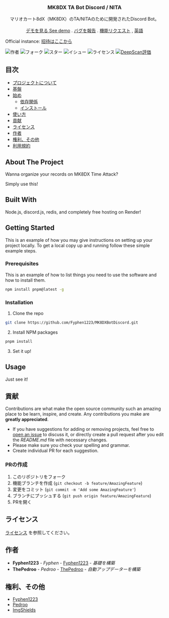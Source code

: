<br/>
<p align="center">
  <h3 align="center">MK8DX TA Bot Discord / NITA</h3>

  <p align="center">
    マリオカート8dX（MK8DX）のTA/NITAのために開発されたDiscord Bot。
    <br/>
    <br/>
    <a href="https://discord.com/api/oauth2/authorize?client_id=1197118650046492702&permissions=1067299687424&scope=bot+applications.commands">デモを見る See demo</a>
    .
    <a href="https://github.com/Fyphen1223/MK8DX-TA-Bot-Discord/issues">バグを報告</a>
    .
    <a href="https://github.com/Fyphen1223/MK8DX-TA-Bot-Discord/issues">機能リクエスト</a>
    ,
    <a href="https://github.com/Fyphen1223/MK8DX-TA-Bot-Discord/blob/main/README.md">英語</a>
    
  </p>
</p>

Official instance: [招待はここから](https://discord.com/api/oauth2/authorize?client_id=1197118650046492702&permissions=1067299687424&scope=bot+applications.commands)

![作者](https://img.shields.io/github/contributors/Fyphen1223/MK8DX-TA-Bot-Discord?color=dark-green) ![フォーク](https://img.shields.io/github/forks/Fyphen1223/MK8DX-TA-Bot-Discord?style=social) ![スター](https://img.shields.io/github/stars/Fyphen1223/MK8DX-TA-Bot-Discord?style=social) ![イシュー](https://img.shields.io/github/issues/Fyphen1223/MK8DX-TA-Bot-Discord) ![ライセンス](https://img.shields.io/github/license/Fyphen1223/MK8DX-TA-Bot-Discord) [![DeepScan評価](https://deepscan.io/api/teams/23064/projects/26359/branches/836702/badge/grade.svg)](https://deepscan.io/dashboard#view=project&tid=23064&pid=26359&bid=836702)

## 目次

* [プロジェクトについて](#about-the-project)
* [基盤](#built-with)
* [始め](#getting-started)
  * [依存関係](#prerequisites)
  * [インストール](#installation)
* [使い方](#usage)
* [貢献](#contributing)
* [ライセンス](#license)
* [作者](#authors)
* [権利、その他](#acknowledgements)
* [利用規約](./terms-of-service.md)

## About The Project

Wanna organize your records on MK8DX Time Attack?

Simply use this!

## Built With

Node.js, discord.js, redis, and completely free hosting on Render!

## Getting Started

This is an example of how you may give instructions on setting up your project locally.
To get a local copy up and running follow these simple example steps.

### Prerequisites

This is an example of how to list things you need to use the software and how to install them.

```sh
npm install pnpm@latest -g
```

### Installation

1. Clone the repo

```sh
git clone https://github.com/Fyphen1223/MK8DXBotDiscord.git
```

2. Install NPM packages

```sh
pnpm install
```

3. Set it up!

## Usage

Just see it!

## 貢献

Contributions are what make the open source community such an amazing place to be learn, inspire, and create. Any contributions you make are **greatly appreciated**.
* If you have suggestions for adding or removing projects, feel free to [open an issue](https://github.com/Fyphen1223/MK8DXBotDiscord/issues/new) to discuss it, or directly create a pull request after you edit the *README.md* file with necessary changes.
* Please make sure you check your spelling and grammar.
* Create individual PR for each suggestion.

### PRの作成

1. このリポジトリをフォーク
2. 機能ブランチを作成 (`git checkout -b feature/AmazingFeature`)
3. 変更をコミット (`git commit -m 'Add some AmazingFeature'`)
4. ブランチにプッシュする (`git push origin feature/AmazingFeature`)
5. PRを開く

## ライセンス

[ライセンス](https://github.com/Fyphen1223/MK8DXBotDiscord/blob/main/LICENSE) を参照してください。

## 作者

* **Fyphen1223** - *Fyphen* - [Fyphen1223](https://github.com/Fyphen1223) - *基礎を構築*
* **ThePedroo** - *Pedroo* - [ThePedroo](https://github.com/ThePedroo) - *自動アップデーターを構築*

## 権利、その他

* [Fyphen1223](https://github.com/Fyphen1223)
* [Pedroo](https://github.com/Thepedroo)
* [ImgShields](https://shields.io/)
